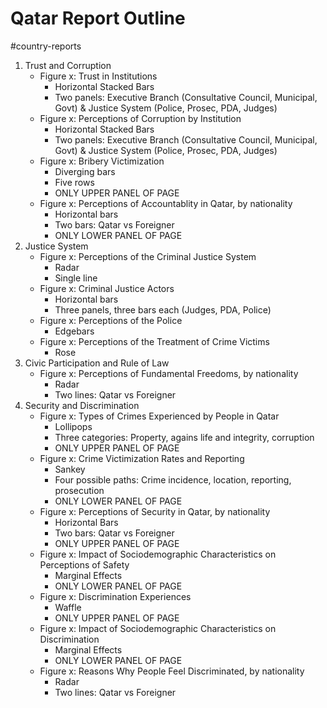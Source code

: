 # Qatar Report Outline
#country-reports

1. Trust and Corruption
   - Figure x: Trust in Institutions
     - Horizontal Stacked Bars
     - Two panels: Executive Branch (Consultative Council, Municipal, Govt) & Justice System (Police, Prosec, PDA, Judges)
   - Figure x: Perceptions of Corruption by Institution
     - Horizontal Stacked Bars
     - Two panels: Executive Branch (Consultative Council, Municipal, Govt) & Justice System (Police, Prosec, PDA, Judges)
   - Figure x: Bribery Victimization
     - Diverging bars
     - Five rows
     - ONLY UPPER PANEL OF PAGE
   - Figure x: Perceptions of Accountablity in Qatar, by nationality
     - Horizontal bars
     - Two bars: Qatar vs Foreigner
     - ONLY LOWER PANEL OF PAGE
2. Justice System
   - Figure x: Perceptions of the Criminal Justice System
     - Radar
     - Single line
   - Figure x: Criminal Justice Actors
     - Horizontal bars
     - Three panels, three bars each (Judges, PDA, Police)
   - Figure x: Perceptions of the Police
     - Edgebars
   - Figure x: Perceptions of the Treatment of Crime Victims
     - Rose
3. Civic Participation and Rule of Law
   - Figure x: Perceptions of Fundamental Freedoms, by nationality
     - Radar
     - Two lines: Qatar vs Foreigner
4. Security and Discrimination
   - Figure x: Types of Crimes Experienced by People in Qatar
     - Lollipops
     - Three categories: Property, agains life and integrity, corruption
     - ONLY UPPER PANEL OF PAGE
   - Figure x: Crime Victimization Rates and Reporting
     - Sankey
     - Four possible paths: Crime incidence, location, reporting, prosecution
     - ONLY LOWER PANEL OF PAGE
   - Figure x: Perceptions of Security in Qatar, by nationality
     - Horizontal Bars
     - Two bars: Qatar vs Foreigner
     - ONLY UPPER PANEL OF PAGE
   - Figure x: Impact of Sociodemographic Characteristics on Perceptions of Safety
     - Marginal Effects
     - ONLY LOWER PANEL OF PAGE
   - Figure x: Discrimination Experiences
     - Waffle
     - ONLY UPPER PANEL OF PAGE
   - Figure x: Impact of Sociodemographic Characteristics on Discrimination
     - Marginal Effects
     - ONLY LOWER PANEL OF PAGE
   - Figure x: Reasons Why People Feel Discriminated, by nationality
     - Radar
     - Two lines: Qatar vs Foreigner


